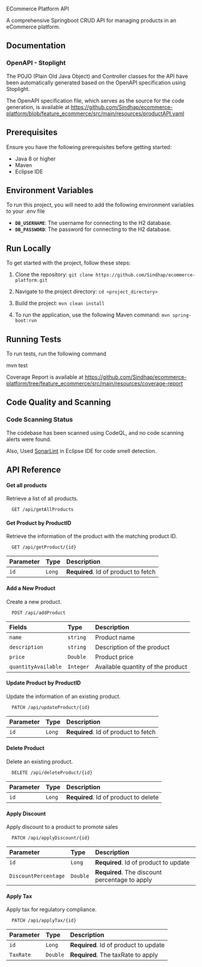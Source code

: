 ECommerce Platform API

A comprehensive Springboot CRUD API for managing products in an eCommerce platform.



## Documentation

### OpenAPI - Stoplight

The POJO (Plain Old Java Object) and Controller classes for the API have been automatically generated based on the OpenAPI specification using Stoplight. 

The OpenAPI specification file, which serves as the source for the code generation, is available at https://github.com/Sindhap/ecommerce-platform/blob/feature_ecommerce/src/main/resources/productAPI.yaml

## Prerequisites

Ensure you have the following prerequisites before getting started:

- Java 8 or higher
- Maven
- Eclipse IDE 


## Environment Variables

To run this project, you will need to add the following environment variables to your .env file

- **`DB_USERNAME`**: The username for connecting to the H2 database.
- **`DB_PASSWORD`**: The password for connecting to the H2 database.

## Run Locally

To get started with the project, follow these steps:

1. Clone the repository: `git clone https://github.com/Sindhap/ecommerce-platform.git`

2. Navigate to the project directory: `cd <project_directory>`

3. Build the project: `mvn clean install`

4. To run the application, use the following Maven command:
 `mvn spring-boot:run`
 
## Running Tests

To run tests, run the following command

mvn test

Coverage Report is available at https://github.com/Sindhap/ecommerce-platform/tree/feature_ecommerce/src/main/resources/coverage-report

## Code Quality and Scanning

### Code Scanning Status

The codebase has been scanned using CodeQL, and no code scanning alerts were found.

Also, Used [SonarLint](https://www.sonarlint.org/) in Eclipse IDE for code smell detection.

## API Reference

#### Get all products

Retrieve a list of all products.

```http
  GET /api/getAllProducts
```

#### Get Product by ProductID

Retrieve the information of the product with the matching product ID.

```http
  GET /api/getProduct/{id}
```

| Parameter | Type     | Description                       |
| :-------- | :------- | :-------------------------------- |
| `id`      | `Long` | **Required**. Id of product to fetch |

#### Add a New Product

Create a new product.

```http
  POST /api/addProduct
```

| Fields | Type     | Description                       |
| :-------- | :------- | :-------------------------------- |
| `name`      | `string` | Product name |
| `description`      | `string` | Description of the product |
| `price`      | `Double` | Product price |
| `quantityAvailable`      | `Integer` | Available quantity of the product |


#### Update Product by ProductID

Update the information of an existing product.

```http
  PATCH /api/updateProduct/{id}
```

| Parameter | Type     | Description                       |
| :-------- | :------- | :-------------------------------- |
| `id`      | `Long` | **Required**. Id of product to fetch |

#### Delete Product

Delete an existing product.

```http
  DELETE /api/deleteProduct/{id}
```

| Parameter | Type     | Description                       |
| :-------- | :------- | :-------------------------------- |
| `id`      | `Long` | **Required**. Id of product to delete |

#### Apply Discount

Apply discount to a product to promote sales

```http
  PATCH /api/applyDiscount/{id}
```

| Parameter | Type     | Description                       |
| :-------- | :------- | :-------------------------------- |
| `id`      | `Long` | **Required**. Id of product to update |
| `DiscountPercentage`      | `Double` | **Required**. The discount percentage to apply |


#### Apply Tax

Apply tax for regulatory compliance.

```http
  PATCH /api/applyTax/{id}
```

| Parameter | Type     | Description                       |
| :-------- | :------- | :-------------------------------- |
| `id`      | `Long` | **Required**. Id of product to update |
| `TaxRate `      | `Double` | **Required**. The taxRate to apply |
